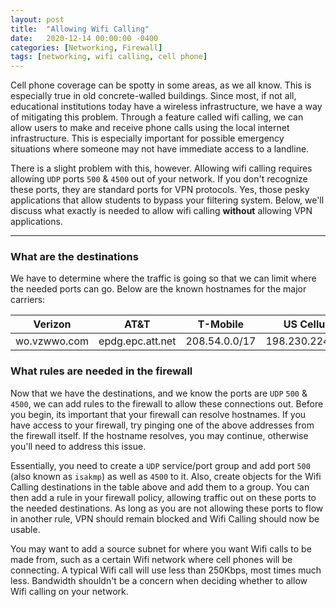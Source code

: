 ```yaml
---
layout: post
title:  "Allowing Wifi Calling"
date:   2020-12-14 00:00:00 -0400
categories: [Networking, Firewall]
tags: [networking, wifi calling, cell phone]
---
```

Cell phone coverage can be spotty in some areas, as we all know. This is especially true in old concrete-walled buildings. 
Since most, if not all, educational institutions today have a wireless infrastructure, we have a way of mitigating this problem. 
Through a feature called wifi calling, we can allow users to make and receive phone calls using the local internet infrastructure. 
This is especially important for possible emergency situations where someone may not have immediate access to a landline.

There is a slight problem with this, however. Allowing wifi calling requires allowing `UDP` ports `500` & `4500` out of your network. 
If you don't recognize these ports, they are standard ports for VPN protocols. Yes, those pesky applications that allow students 
to bypass your filtering system. Below, we'll discuss what exactly is needed to allow wifi calling **without** allowing VPN applications.

---

### What are the destinations
We have to determine where the traffic is going so that we can limit where the needed ports can go. Below are the known hostnames for the 
major carriers:

|    Verizon   |       AT&T       |    T-Mobile   |    US Cellular   |
|:------------:|:----------------:|:-------------:|:----------------:|
| wo.vzwwo.com | epdg.epc.att.net | 208.54.0.0/17 | 198.230.224.0/20 |

### What rules are needed in the firewall
Now that we have the destinations, and we know the ports are `UDP` `500` & `4500`, we can add rules to the firewall to allow these 
connections out. Before you begin, its important that your firewall can resolve hostnames. If you have access to your firewall, try pinging 
one of the above addresses from the firewall itself. If the hostname resolves, you may continue, otherwise you'll need to address this issue.

Essentially, you need to create a `UDP` service/port group and add port `500` (also known as `isakmp`) as well as `4500` to it. Also, create 
objects for the Wifi Calling destinations in the table above and add them to a group. You can then add a rule in your firewall policy, allowing 
traffic out on these ports to the needed destinations. As long as you are not allowing these ports to flow in another rule, VPN should remain 
blocked and Wifi Calling should now be usable.

You may want to add a source subnet for where you want Wifi calls to be made from, such as a certain Wifi network where cell phones will be 
connecting. A typical Wifi call will use less than 250Kbps, most times much less. Bandwidth shouldn't be a concern when deciding whether to 
allow Wifi calling on your network.
